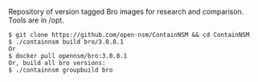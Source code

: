 Repository of version tagged Bro images for research and comparison.
Tools are in /opt.

```
$ git clone https://github.com/open-nsm/ContainNSM && cd ContainNSM
$ ./containnsm build bro/3.0.8.1
Or
$ docker pull opennsm/bro:3.0.8.1
Or, build all bro versions:
$ ./containnsm groupbuild bro
```

